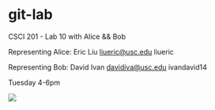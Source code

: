 git-lab
=======

CSCI 201 - Lab 10 with Alice &amp;&amp; Bob

Representing Alice:
Eric Liu
liueric@usc.edu
liueric

Representing Bob:
David Ivan
davidiva@usc.edu
ivandavid14

Tuesday 4-6pm

<image src="http://octodex.github.com/labtocat/">